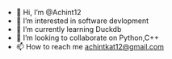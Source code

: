 - 👋 Hi, I’m @Achint12
- 👀 I’m interested in software devlopment
- 🌱 I’m currently learning Duckdb
- 💞️ I’m looking to collaborate on Python,C++  
- 📫 How to reach me achintkat12@gmail.com

<!---
Achint12/Achint12 is a ✨ special ✨ repository because its `README.md` (this file) appears on your GitHub profile.
You can click the Preview link to take a look at your changes.
--->

